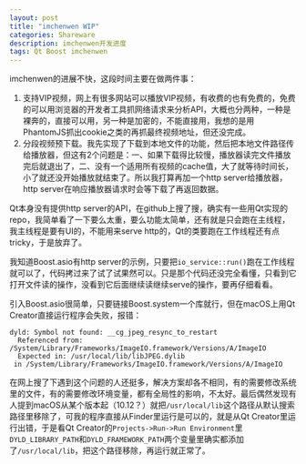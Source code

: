 ```yaml
---
layout: post
title: "imchenwen WIP"
categories: Shareware
description: imchenwen开发进度
tags: Qt Boost imchenwen
---
```


imchenwen的进展不快，这段时间主要在做两件事：

1. 支持VIP视频，网上有很多网站可以播放VIP视频，有收费的也有免费的，免费的可以用浏览器的开发者工具抓网络请求来分析API，大概也分两种，一种是裸奔的，直接可以用，另一种是加密的，不能直接用，我想的是用PhantomJS抓出cookie之类的再抓最终视频地址，但还没完成。
2. 分段视频预下载。我先实现了下载到本地文件的功能，然后把本地文件路径传给播放器，但这有2个问题是：一、如果下载得比较慢，播放器读完文件播放完后就退出了，二、没有一个适用所有视频的cache值，大了就等待时间长，小了就还没开始播放就结束了。所以我打算再加一个http server给播放器，http server在响应播放器请求时会等下载了再返回数据。

Qt本身没有提供http server的API，在github上搜了搜，确实有一些用Qt实现的repo，我简单看了一下要么太重，要么功能太简单，还有就是只会跑在主线程，我主线程是要有UI的，不能用来serve http的，Qt的类要跑在工作线程还有点tricky，于是放弃了。

我知道Boost.asio有http server的示例，只要把`io_service::run()`跑在工作线程就可以了，代码拷过来了试了试果然可以。只是那个代码还没完全看懂，只看到它打开文件读的操作，没看到它后面继续读继续serve的操作，要再仔细看看。

引入Boost.asio很简单，只要链接Boost.system一个库就行，但在macOS上用Qt Creator直接运行程序会失败，报错：

```
dyld: Symbol not found: __cg_jpeg_resync_to_restart
  Referenced from: /System/Library/Frameworks/ImageIO.framework/Versions/A/ImageIO
  Expected in: /usr/local/lib/libJPEG.dylib
 in /System/Library/Frameworks/ImageIO.framework/Versions/A/ImageIO
```

在网上搜了下遇到这个问题的人还挺多，解决方案却各不相同，有的需要修改系统里的文件，有的需要修改环境变量，都有全局性的影响，不太好。最后偶然发现有人提到macOS从某个版本起（10.12？）就把`/usr/local/lib`这个路径从默认搜索路径里移除了，可我的程序直接从Finder里运行是可以的，就是从Qt Creator里运行出错，于是看Qt Creator的`Projects->Run->Run Environment`里`DYLD_LIBRARY_PATH`和`DYLD_FRAMEWORK_PATH`两个变量里确实都添加了`/usr/local/lib`，把这个路径移除，再运行就正常了。